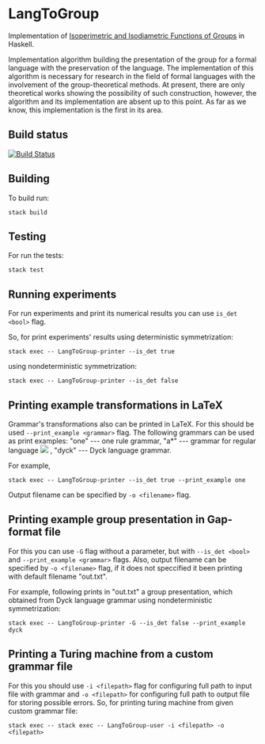 # LangToGroup
Implementation of [Isoperimetric and Isodiametric Functions of Groups](https://arxiv.org/abs/math/9811105) in Haskell.

Implementation algorithm building the presentation of the group for a formal language with the preservation of the language. The implementation of this algorithm is necessary for research in the field of formal languages with the involvement of the group-theoretical methods. At present, there are only theoretical works showing the possibility of such construction, however, the algorithm and its implementation are absent up to this point. As far as we know, this implementation is the first in its area.  

## Build status
[![Build Status](https://travis-ci.org/YaccConstructor/LangToGroup.svg?branch=master)](https://travis-ci.org/YaccConstructor/LangToGroup)

## Building 
To build run:

``stack build``

## Testing
For run the tests:

``stack test``

## Running experiments
For run experiments and print its numerical results you can use ``is_det <bool>`` flag.

So, for print experiments' results using deterministic symmetrization:

``stack exec -- LangToGroup-printer --is_det true``

using nondeterministic symmetrization:

``stack exec -- LangToGroup-printer --is_det false``

## Printing example transformations in LaTeX
Grammar's transformations also can be printed in LaTeX. For this should be used ``--print_example <grammar>`` flag.
The following grammars can be used as print examples: "one\" --- one rule grammar, \"a*\" --- grammar for regular language 
<img src="https://render.githubusercontent.com/render/math?math=L = \{a*\}">
, \"dyck\" --- Dyck language grammar. 

For example,

``stack exec -- LangToGroup-printer --is_det true --print_example one``

Output filename can be specified by ``-o <filename>`` flag.

## Printing example group presentation in Gap-format file
For this you can use ``-G`` flag without a parameter, but with ``--is_det <bool>`` and ``--print_example <grammar>`` flags.
Also, output filename can be specified by ``-o <filename>`` flag, if it does not speccified it been printing with default filename "out.txt".

For example, following prints in "out.txt" a group presentation, which obtained from Dyck language grammar using nondeterministic symmetrization: 

``stack exec -- LangToGroup-printer -G --is_det false --print_example dyck``

## Printing a Turing machine from a custom grammar file
For this you should use ``-i <filepath>`` flag for configuring full path to input file with grammar and ``-o <filepath>`` for configuring full path to output file for storing possible errors.
So, for printing turing machine from given custom grammar file:

``stack exec -- stack exec -- LangToGroup-user -i <filepath> -o <filepath>``